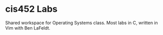 # cis452 Labs
Shared workspace for Operating Systems class. Most labs in C, written in Vim with Ben LaFeldt.
